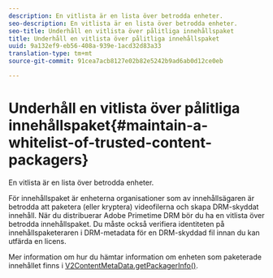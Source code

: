 ```yaml
---
description: En vitlista är en lista över betrodda enheter.
seo-description: En vitlista är en lista över betrodda enheter.
seo-title: Underhåll en vitlista över pålitliga innehållspaket
title: Underhåll en vitlista över pålitliga innehållspaket
uuid: 9a132ef9-eb56-408a-939e-1acd32d83a33
translation-type: tm+mt
source-git-commit: 91cea7acb8127e02b82e5242b9ad6ab0d12ce0eb

---
```



# Underhåll en vitlista över pålitliga innehållspaket{#maintain-a-whitelist-of-trusted-content-packagers}

En vitlista är en lista över betrodda enheter.

För innehållspaket är enheterna organisationer som av innehållsägaren är betrodda att paketera (eller kryptera) videofilerna och skapa DRM-skyddat innehåll. När du distribuerar Adobe Primetime DRM bör du ha en vitlista över betrodda innehållspaket. Du måste också verifiera identiteten på innehållspaketeraren i DRM-metadata för en DRM-skyddad fil innan du kan utfärda en licens.

Mer information om hur du hämtar information om enheten som paketerade innehållet finns i [V2ContentMetaData.getPackagerInfo()](https://help.adobe.com/en_US/primetime/api/drm-apis/server/javadocs-flashaccess-pro/com/adobe/flashaccess/sdk/media/drm/keys/v2/V2ContentMetaData.html#getPackagerInfo()).
